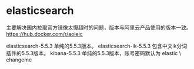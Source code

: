 # elasticsearch
主要解决国内拉取官方镜像太慢超时的问题，版本与阿里云产品使用的版本一致。https://hub.docker.com/r/aoleic

elasticsearch-5.5.3 单纯的5.5.3版本。
elasticsearch-ik-5.5.3 包含中文ik分词插件的5.5.3版本。
kibana-5.5.3 单纯的5.5.3版本，账号密码默认为 elastic \ changeme
